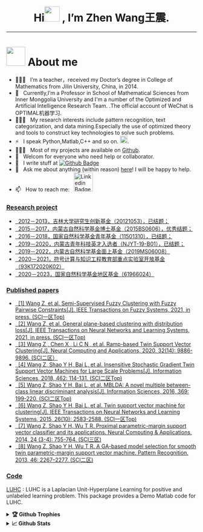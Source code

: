 <h1 align="center"> Hi<img src="https://img.zcool.cn/community/01ac4c584f407ba801219c7748f65b.gif" width="40px" draggable="false"> , I’m Zhen Wang王震.
</h1>


---
#  <img src="https://img.zcool.cn/community/010d7e5d070fa8a801213ec2a484f1.gif" width="50" draggable="false"> About me

- 👨🏻‍🎓 &nbsp; I’m a teacher，received my Doctor’s degree in College of Mathematics from Jilin University, China, in 2014.  
- 🔭 &nbsp; Currently,I’m a Professor in School of Mathematical Sciences from Inner Monggolia University and I'm a number of the Optimized and Artificial Intelligence Research Team.[](http://www.optimal-group.org/) .The official account of WeChat is OPTIMAL机器学习.
- 👨🏻‍💻 &nbsp; My research interests include pattern recognition, text categorization, and data mining.Especially the use of optimized theory and tools to construct key technologies to solve  such problems.
- ⚡ &nbsp; I speak Python,Matlab,C++ and so on. <img src="https://tse1-mm.cn.bing.net/th/id/R-C.b7d45101b0452bb7dd3dab2a92f63c79?rik=jygnrFvvDEpmJA&riu=http%3a%2f%2fwww.qubiaoqing.cn%2fpic%2f2020%2f12%2f13%2f5v4ne24vr1t.jpg&ehk=Bl6ba0x7FIv0srdxl9z%2bq0Fnj41k%2fgokcD63q63SLX0%3d&risl=&pid=ImgRaw&r=0" width="20" >.
- 👨🏻‍💻 &nbsp; Most of my projects are available on [Github](https://github.com/WangZhenIMU).
- 🤝 &nbsp; Welcom for everyone who need help or collaborator.
- 🤝 &nbsp; I write stuff at [![Github Badge](https://img.shields.io/badge/-WangZhenIMU-grey?style=flat&logo=github&logoColor=white&link=https://github.com/WangZhenIMU/)](https://www.github.com/WangZhenIMU/)
- 💬 &nbsp; Ask me about anything (within reason) [here](https://github.com/WangZhenIMU/ama)! I will be happy to help.
- 📫 &nbsp; How to reach me: &nbsp;
  <a href="https://linkedin.com/in/WangZhenIMU">
  <img alt="Linkedin Badge" src="https://img.shields.io/badge/-LinkedIn-0e76a8?style=flat-square&logo=Linkedin&logoColor=white" width="50px">
  
###  Research project

- &nbsp; 2012－2013，吉林大学研究生创新基金（20121053），已结题；
- &nbsp; 2015－2017，内蒙古自然科学基金博士基金（2015BS0606），优秀结题；
- &nbsp; 2016－2018，国家自然科学基金青年基金（11501310），已结题；
- &nbsp; 2019－2020，内蒙古青年科技英才入选者（NJYT-19-B01），已结题；
- &nbsp; 2019－2022，内蒙古自然科学基金面上基金（2019MS06008）
- &nbsp; 2020－2021，符号计算与知识工程教育部重点实验室开放基金（93K172020K02）
- &nbsp; 2020－2023，国家自然科学基金地区基金（61966024）
	
### Published papers 

- &nbsp; [1] Wang Z, et al. Semi-Supervised Fuzzy Clustering with Fuzzy Pairwise Constraints[J]. IEEE Transactions on Fuzzy Systems, 2021, in press. (SCI一区Top)
- &nbsp; [2] Wang Z, et al. General plane-based clustering with distribution loss[J]. IEEE Transactions on Neural Networks and Learning Systems, 2021, in press. (SCI一区Top)
- &nbsp; [3] Wang Z , Chen X , Li C N , et al. Ramp-based Twin Support Vector Clustering[J]. Neural Computing and Applications, 2020, 32(14): 9886-9896. (SCI二区）
- &nbsp; [4] Wang Z, Shao Y H, Bai L, et al. Insensitive Stochastic Gradient Twin Support Vector Machines for Large Scale Problems[J]. Information Sciences, 2018, 462: 114-131. (SCI二区Top)
- &nbsp; [5] Wang Z, Shao Y H, Bai L, et al. MBLDA: A novel multiple between-class linear discriminant analysis[J]. Information Sciences, 2016, 369: 199-220. (SCI二区Top)
- &nbsp; [6] Wang Z, Shao Y H, Bai L, et al. Twin support vector machine for clustering[J]. IEEE Transactions on Neural Networks and Learning Systems, 2015, 26(10): 2583-2588. (SCI一区Top)
- &nbsp; [7] Wang Z, Shao Y H, Wu T R. Proximal parametric-margin support vector classifier and its applications. Neural Computing & Applications, 2014, 24 (3-4): 755-764. (SCI三区)
- &nbsp; [8] Wang Z, Shao Y H, Wu T R. A GA-based model selection for smooth twin parametric-margin support vector machine. Pattern Recognition, 2013, 46: 2267–2277. (SCI二区)

### Code
 
[LUHC](http://www.optimal-group.org/Resources/Code/LUHC.html) :  LUHC is a Laplacian Unit-Hyperplane Learning for positive and unlabeled learning problem. This package provides a Demo Matlab code for LUHC.
  
<details>	
  <summary><b>🏆 Github Trophies</b></summary>
	
  <div align="center"> 
    <img 
      src="https://github-profile-trophy.vercel.app/?username=WangZhenIMU&theme=gruvbox" alt="github-profile-trophy"
      height="180em"
    />
    <!-- &title=MultiLanguage,Commit,Repositories,Issues -->
	</div>
</details>

<details>	
  <summary><b>📈 Github Stats</b></summary>

  <div align="center"> 
    <img 
      src="https://github-readme-stats.vercel.app/api?username=WangZhenIMU&count_private=true&show_icons=true&theme=gruvbox&locale=en"
      alt="github-readme-stats"
      height="180em" 
    />
	</div>
</details>




    

